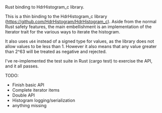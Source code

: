 Rust binding to HdrHistogram_c library.

This is a thin binding to the HdrHistogram_c library
(https://github.com/HdrHistogram/HdrHistogram_c). Aside from the
normal Rust safety features, the main embellishment is an
implementation of the Iterator trait for the various ways to iterate
the histogram.

It also uses `u64` instead of a signed type for values, as the library
does not allow values to be less than 1. However it also means that
any value greater than 2^63 will be treated as negative and rejected.

I've re-implemented the test suite in Rust (cargo test) to exercise
the API, and it all passes.

TODO:
 * Finish basic API
 * Complete iterator items
 * Double API
 * Histogram logging/serialization
 * anything missing
